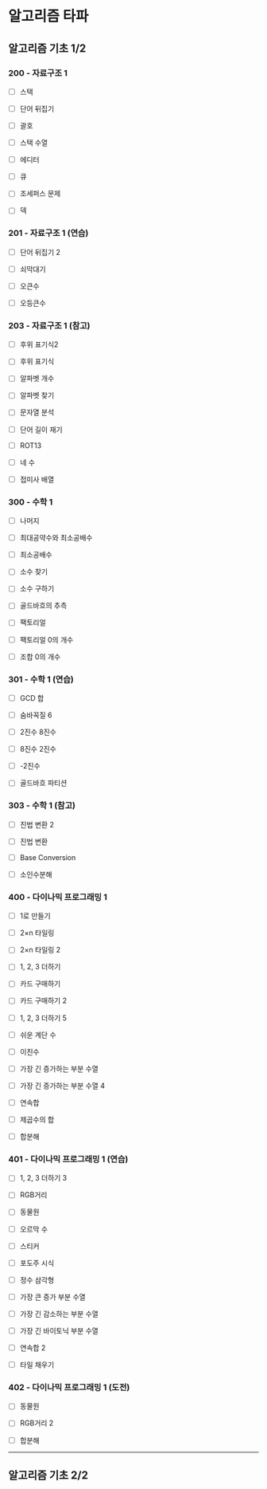 # 알고리즘 타파

## 알고리즘 기초 1/2

### 200 - 자료구조 1
- [ ] 스택

- [ ] 단어 뒤집기

- [ ] 괄호

- [ ] 스택 수열

- [ ] 에디터

- [ ] 큐

- [ ] 조세퍼스 문제

- [ ] 덱

### 201 - 자료구조 1 (연습)
- [ ] 단어 뒤집기 2

- [ ] 쇠막대기

- [ ] 오큰수

- [ ] 오등큰수

### 203 - 자료구조 1 (참고)
- [ ] 후위 표기식2

- [ ] 후위 표기식

- [ ] 알파벳 개수

- [ ] 알파벳 찾기

- [ ] 문자열 분석

- [ ] 단어 길이 재기

- [ ] ROT13

- [ ] 네 수

- [ ] 접미사 배열

### 300 - 수학 1
- [ ] 나머지

- [ ] 최대공약수와 최소공배수

- [ ] 최소공배수

- [ ] 소수 찾기

- [ ] 소수 구하기

- [ ] 골드바흐의 추측

- [ ] 팩토리얼

- [ ] 팩토리얼 0의 개수

- [ ] 조합 0의 개수

### 301 - 수학 1 (연습)
- [ ] GCD 합

- [ ] 숨바꼭질 6

- [ ] 2진수 8진수

- [ ] 8진수 2진수

- [ ] -2진수

- [ ] 골드바흐 파티션

### 303 - 수학 1 (참고)
- [ ] 진법 변환 2

- [ ] 진법 변환

- [ ] Base Conversion

- [ ] 소인수분해

### 400 - 다이나믹 프로그래밍 1
- [ ] 1로 만들기

- [ ] 2×n 타일링

- [ ] 2×n 타일링 2

- [ ] 1, 2, 3 더하기

- [ ] 카드 구매하기

- [ ] 카드 구매하기 2

- [ ] 1, 2, 3 더하기 5

- [ ] 쉬운 계단 수

- [ ] 이친수

- [ ] 가장 긴 증가하는 부분 수열

- [ ] 가장 긴 증가하는 부분 수열 4

- [ ] 연속합

- [ ] 제곱수의 합

- [ ] 합분해

### 401 - 다이나믹 프로그래밍 1 (연습)
- [ ] 1, 2, 3 더하기 3

- [ ] RGB거리

- [ ] 동물원

- [ ] 오르막 수

- [ ] 스티커

- [ ] 포도주 시식

- [ ] 정수 삼각형

- [ ] 가장 큰 증가 부분 수열

- [ ] 가장 긴 감소하는 부분 수열

- [ ] 가장 긴 바이토닉 부분 수열

- [ ] 연속합 2

- [ ] 타일 채우기

### 402 - 다이나믹 프로그래밍 1 (도전)
- [ ] 동물원

- [ ] RGB거리 2

- [ ] 합분해

------------
## 알고리즘 기초 2/2